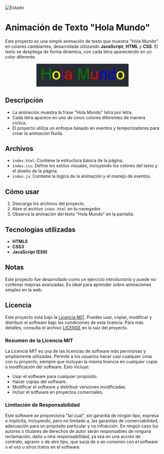 ![Estado](https://img.shields.io/badge/Estado-Acabado-brightgreen?style=plastic)
# Animación de Texto "Hola Mundo"

Este proyecto es una simple animación de texto que muestra "Hola Mundo" en colores cambiantes, desarrollada utilizando **JavaScript**, **HTML** y **CSS**. El texto se despliega de forma dinámica, con cada letra apareciendo en un color diferente.

<div align="center">
  <img src="Hola_Mundo.png" alt="Imagen de la animacion hola mundo" width="300">
</div>

## Descripción

- La animación muestra la frase "Hola Mundo" letra por letra.
- Cada letra aparece en uno de cinco colores diferentes de manera cíclica.
- El proyecto utiliza un enfoque basado en eventos y temporizadores para crear la animación fluida.

## Archivos

- `index.html`: Contiene la estructura básica de la página.
- `index.css`: Define los estilos visuales, incluyendo los colores del texto y el diseño de la página.
- `index.js`: Contiene la lógica de la animación y el manejo de eventos.

## Cómo usar

1. Descarga los archivos del proyecto.
2. Abre el archivo `index.html` en tu navegador.
3. Observa la animación del texto "Hola Mundo" en la pantalla.

## Tecnologías utilizadas

- **HTML5**
- **CSS3**
- **JavaScript (ES6)**

## Notas
Este proyecto fue desarrollado como un ejercicio introductorio y puede no contener mejoras avanzadas. Es ideal para aprender sobre animaciones simples en la web.

## Licencia

Este proyecto está bajo la [Licencia MIT](https://opensource.org/licenses/MIT). Puedes usar, copiar, modificar y distribuir el software bajo las condiciones de esta licencia. Para más detalles, consulta el archivo [LICENSE](LICENSE) en la raíz del proyecto.

### Resumen de la Licencia MIT
La Licencia MIT es una de las licencias de software más permisivas y ampliamente utilizadas. Permite a los usuarios hacer casi cualquier cosa con tu proyecto, siempre que incluyan la misma licencia en cualquier copia o modificación del software. Esto incluye:

- Usar el software para cualquier propósito.
- Hacer copias del software.
- Modificar el software y distribuir versiones modificadas.
- Incluir el software en proyectos comerciales.

### Limitación de Responsabilidad
Este software se proporciona "tal cual", sin garantía de ningún tipo, expresa o implícita, incluyendo, pero no limitado a, las garantías de comerciabilidad, adecuación para un propósito particular y no infracción. En ningún caso los autores o titulares de derechos de autor serán responsables de ninguna reclamación, daño u otra responsabilidad, ya sea en una acción de contrato, agravio o de otro tipo, que surja de o en conexión con el software o el uso u otros tratos en el software.

